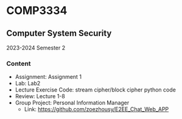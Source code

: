 # COMP3334
## Computer System Security
2023-2024 Semester 2

### Content
- Assignment: Assignment 1
- Lab: Lab2
- Lecture Exercise Code: stream cipher/block cipher python code
- Review: Lecture 1-8
- Group Project: Personal Information Manager
  - Link: https://github.com/zoezhousy/E2EE_Chat_Web_APP
